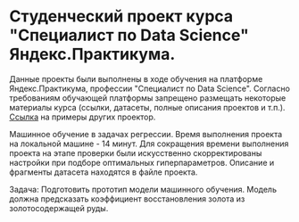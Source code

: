 # Cтуденческий проект курса "Специалист по Data Science" Яндекс.Практикума.
Данные проекты были выполнены в ходе обучения на платформе Яндекс.Практикума, профессии "Специалист по Data Science". Согласно требованиям обучающей платформы запрещено размещать некоторые материалы курса (ссылки, датасеты, полные описания проектов и т.п.).
[Ссылка](https://github.com/vkhdk/Yandex_praktikum_DS/blob/main/README.md) на примеры других проектор.

Машинное обучение в задачах регрессии.
Время выполнения проекта на локальной машине - 14 минут.
Для сокращения времени выполнения проекта на этапе проверки были искусственно скорректированы настройки при подборе оптимальных гиперпараметров.
Описание и фрагменты датасета находятся в файле проекта.

Задача:
Подготовить прототип модели машинного обучения. Модель должна предсказать коэффициент восстановления золота из золотосодержащей руды.